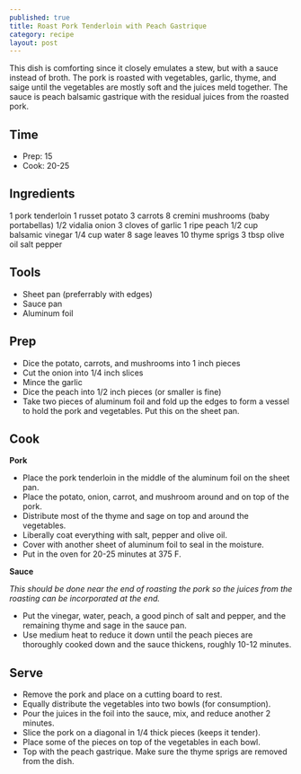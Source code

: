 ```yaml
---
published: true
title: Roast Pork Tenderloin with Peach Gastrique
category: recipe
layout: post
---
```



This dish is comforting since it closely emulates a stew, but with a sauce instead of broth. The pork is roasted with vegetables, garlic, thyme, and saige until the vegetables are mostly soft and the juices meld together. The sauce is peach balsamic gastrique with the residual juices from the roasted pork.

## Time

- Prep: 15
- Cook: 20-25

## Ingredients

1 pork tenderloin
1 russet potato
3 carrots
8 cremini mushrooms (baby portabellas)
1/2 vidalia onion
3 cloves of garlic
1 ripe peach
1/2 cup balsamic vinegar
1/4 cup water
8 sage leaves
10 thyme sprigs
3 tbsp olive oil
salt
pepper

## Tools

- Sheet pan (preferrably with edges)
- Sauce pan
- Aluminum foil

## Prep

- Dice the potato, carrots, and mushrooms into 1 inch pieces
- Cut the onion into 1/4 inch slices
- Mince the garlic
- Dice the peach into 1/2 inch pieces (or smaller is fine)
- Take two pieces of aluminum foil and fold up the edges to form a vessel to hold the pork and vegetables. Put this on the sheet pan.

## Cook

**Pork**

- Place the pork tenderloin in the middle of the aluminum foil on the sheet pan.
- Place the potato, onion, carrot, and mushroom around and on top of the pork.
- Distribute most of the thyme and sage on top and around the vegetables.
- Liberally coat everything with salt, pepper and olive oil.
- Cover with another sheet of aluminum foil to seal in the moisture.
- Put in the oven for 20-25 minutes at 375 F.

**Sauce**

*This should be done near the end of roasting the pork so the juices from the roasting can be incorporated at the end.*

- Put the vinegar, water, peach, a good pinch of salt and pepper, and the remaining thyme and sage in the sauce pan.
- Use medium heat to reduce it down until the peach pieces are thoroughly cooked down and the sauce thickens, roughly 10-12 minutes.

## Serve

- Remove the pork and place on a cutting board to rest.
- Equally distribute the vegetables into two bowls (for consumption).
- Pour the juices in the foil into the sauce, mix, and reduce another 2 minutes.
- Slice the pork on a diagonal in 1/4 thick pieces (keeps it tender).
- Place some of the pieces on top of the vegetables in each bowl.
- Top with the peach gastrique. Make sure the thyme sprigs are removed from the dish.
